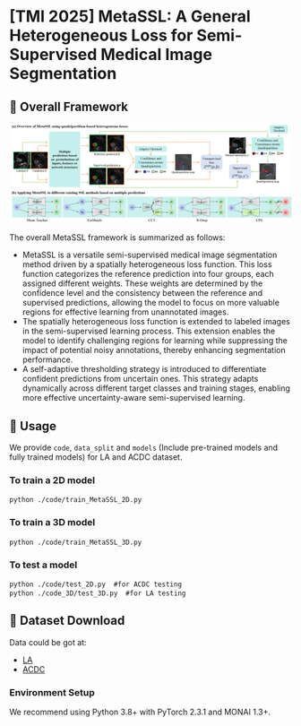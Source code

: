 # [TMI 2025] MetaSSL: A General Heterogeneous Loss for Semi-Supervised Medical Image Segmentation
## 📌 Overall Framework
![Framework](MetaSSL.png)

The overall MetaSSL framework is summarized as follows:
- MetaSSL is a versatile semi-supervised medical image segmentation method driven by a spatially heterogeneous loss function. This loss function categorizes the reference prediction into four groups, each assigned different weights. These weights are determined by the confidence level and the consistency between the reference and supervised predictions, allowing the model to focus on more valuable regions for effective learning from unannotated images.
- The spatially heterogeneous loss function is extended to labeled images in the semi-supervised learning process. This extension enables the model to identify challenging regions for learning while suppressing the impact of potential noisy annotations, thereby enhancing segmentation performance.
- A self-adaptive thresholding strategy is introduced to differentiate confident predictions from uncertain ones. This strategy adapts dynamically across different target classes and training stages, enabling more effective uncertainty-aware semi-supervised learning.

## 👀 Usage
We provide `code`, `data_split` and `models` (Include pre-trained models and fully trained models) for LA and ACDC dataset.


### To train a 2D model
```
python ./code/train_MetaSSL_2D.py  
``` 

### To train a 3D model
```
python ./code/train_MetaSSL_3D.py 
``` 

### To test a model
```
python ./code/test_2D.py  #for ACDC testing
python ./code_3D/test_3D.py  #for LA testing
```


## 📁 Dataset Download
Data could be got at:
- [LA](https://github.com/yulequan/UA-MT/tree/master/data)
- [ACDC](https://github.com/HiLab-git/SSL4MIS/tree/master/data/ACDC)


### Environment Setup

We recommend using Python 3.8+ with PyTorch 2.3.1 and MONAI 1.3+.


